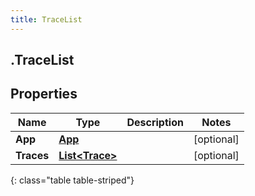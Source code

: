 ```yaml
---
title: TraceList
---
```

## .TraceList

## Properties

|Name | Type | Description | Notes|
|------------ | ------------- | ------------- | -------------|
| **App** | [**App**](App.html) |  | [optional] |
| **Traces** | [**List&lt;Trace&gt;**](Trace.html) |  | [optional] |
{: class="table table-striped"}


